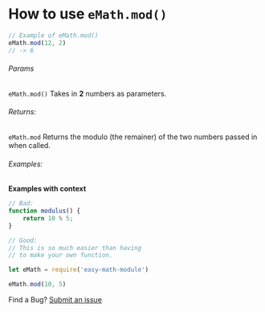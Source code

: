 # How to use `eMath.mod()`

```js
// Example of eMath.mod()
eMath.mod(12, 2)
// -> 6
```

###### Params 
`eMath.mod()` Takes in **2** numbers as parameters.


###### Returns: 
`eMath.mod` Returns the modulo (the remainer) of  the two numbers passed in when called.


###### Examples:
**Examples with context**
```javaScript
// Bad:
function modulus() {
	return 10 % 5;
}
```

```js
// Good:
// This is so much easier than having 
// to make your own function.

let eMath = require('easy-math-module')

eMath.mod(10, 5)

```


Find a Bug?
[Submit an issue](https://github.com/Gninoskcaj/easy-math-module/issues/new/choose)